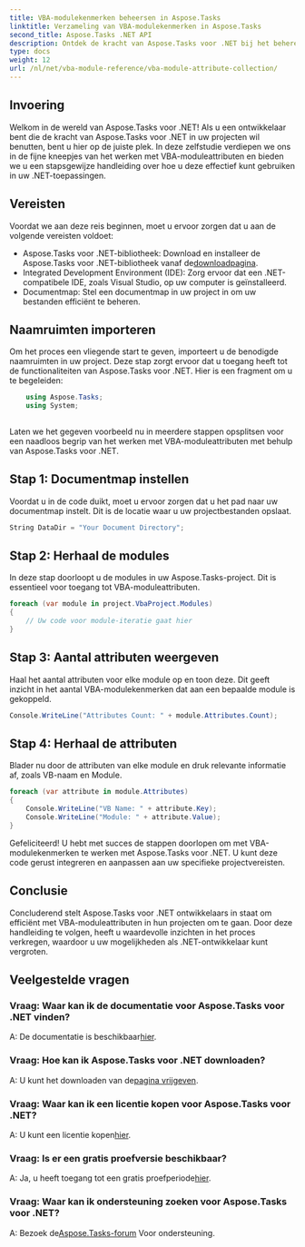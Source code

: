 ```yaml
---
title: VBA-modulekenmerken beheersen in Aspose.Tasks
linktitle: Verzameling van VBA-modulekenmerken in Aspose.Tasks
second_title: Aspose.Tasks .NET API
description: Ontdek de kracht van Aspose.Tasks voor .NET bij het beheren van VBA-moduleattributen. Verbeter uw .NET-projecten moeiteloos. Download nu! #Aspose #Taken #MS-project
type: docs
weight: 12
url: /nl/net/vba-module-reference/vba-module-attribute-collection/
---
```

## Invoering
Welkom in de wereld van Aspose.Tasks voor .NET! Als u een ontwikkelaar bent die de kracht van Aspose.Tasks voor .NET in uw projecten wil benutten, bent u hier op de juiste plek. In deze zelfstudie verdiepen we ons in de fijne kneepjes van het werken met VBA-moduleattributen en bieden we u een stapsgewijze handleiding over hoe u deze effectief kunt gebruiken in uw .NET-toepassingen.
## Vereisten
Voordat we aan deze reis beginnen, moet u ervoor zorgen dat u aan de volgende vereisten voldoet:
-  Aspose.Tasks voor .NET-bibliotheek: Download en installeer de Aspose.Tasks voor .NET-bibliotheek vanaf de[downloadpagina](https://releases.aspose.com/tasks/net/).
- Integrated Development Environment (IDE): Zorg ervoor dat een .NET-compatibele IDE, zoals Visual Studio, op uw computer is geïnstalleerd.
- Documentmap: Stel een documentmap in uw project in om uw bestanden efficiënt te beheren.
## Naamruimten importeren
Om het proces een vliegende start te geven, importeert u de benodigde naamruimten in uw project. Deze stap zorgt ervoor dat u toegang heeft tot de functionaliteiten van Aspose.Tasks voor .NET. Hier is een fragment om u te begeleiden:
```csharp
    using Aspose.Tasks;
    using System;
    
```
Laten we het gegeven voorbeeld nu in meerdere stappen opsplitsen voor een naadloos begrip van het werken met VBA-moduleattributen met behulp van Aspose.Tasks voor .NET.
## Stap 1: Documentmap instellen
Voordat u in de code duikt, moet u ervoor zorgen dat u het pad naar uw documentmap instelt. Dit is de locatie waar u uw projectbestanden opslaat.
```csharp
String DataDir = "Your Document Directory";
```
## Stap 2: Herhaal de modules
In deze stap doorloopt u de modules in uw Aspose.Tasks-project. Dit is essentieel voor toegang tot VBA-moduleattributen.
```csharp
foreach (var module in project.VbaProject.Modules)
{
    // Uw code voor module-iteratie gaat hier
}
```
## Stap 3: Aantal attributen weergeven
Haal het aantal attributen voor elke module op en toon deze. Dit geeft inzicht in het aantal VBA-modulekenmerken dat aan een bepaalde module is gekoppeld.
```csharp
Console.WriteLine("Attributes Count: " + module.Attributes.Count);
```
## Stap 4: Herhaal de attributen
Blader nu door de attributen van elke module en druk relevante informatie af, zoals VB-naam en Module.
```csharp
foreach (var attribute in module.Attributes)
{
    Console.WriteLine("VB Name: " + attribute.Key);
    Console.WriteLine("Module: " + attribute.Value);
}
```
Gefeliciteerd! U hebt met succes de stappen doorlopen om met VBA-modulekenmerken te werken met Aspose.Tasks voor .NET. U kunt deze code gerust integreren en aanpassen aan uw specifieke projectvereisten.
## Conclusie
Concluderend stelt Aspose.Tasks voor .NET ontwikkelaars in staat om efficiënt met VBA-moduleattributen in hun projecten om te gaan. Door deze handleiding te volgen, heeft u waardevolle inzichten in het proces verkregen, waardoor u uw mogelijkheden als .NET-ontwikkelaar kunt vergroten.
## Veelgestelde vragen
### Vraag: Waar kan ik de documentatie voor Aspose.Tasks voor .NET vinden?
 A: De documentatie is beschikbaar[hier](https://reference.aspose.com/tasks/net/).
### Vraag: Hoe kan ik Aspose.Tasks voor .NET downloaden?
 A: U kunt het downloaden van de[pagina vrijgeven](https://releases.aspose.com/tasks/net/).
### Vraag: Waar kan ik een licentie kopen voor Aspose.Tasks voor .NET?
 A: U kunt een licentie kopen[hier](https://purchase.aspose.com/buy).
### Vraag: Is er een gratis proefversie beschikbaar?
 A: Ja, u heeft toegang tot een gratis proefperiode[hier](https://releases.aspose.com/).
### Vraag: Waar kan ik ondersteuning zoeken voor Aspose.Tasks voor .NET?
 A: Bezoek de[Aspose.Tasks-forum](https://forum.aspose.com/c/tasks/15) Voor ondersteuning.